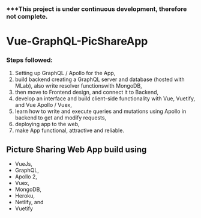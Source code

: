 ### ***This project is under continuous development, therefore not complete.

# Vue-GraphQL-PicShareApp

### Steps followed:
1. Setting up GraphQL / Apollo for the App, 
2. build  backend creating a GraphQL server and database (hosted with MLab), also write resolver functionswith MongoDB,
3. then move to Frontend design, and connect it to Backend,
4. develop an interface and build client-side functionality with Vue, Vuetify, and Vue Apollo / Vuex, 
5. learn how to write and execute queries and mutations using Apollo in backend to get and modify requests,
6. deploying app to the web, 
7. make App functional, attractive and reliable.

## Picture Sharing Web App build using 
- VueJs, 
- GraphQL, 
- Apollo 2, 
- Vuex,
- MongoDB, 
- Heroku, 
- Netlify, and 
- Vuetify
